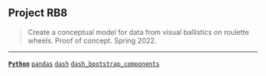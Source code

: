 ## Project RB8
> Create a conceptual model for data from visual ballistics on roulette wheels. Proof of concept. Spring 2022.

---

[**`Python`**](https://github.com/lxRbckl/lxRbckl/blob/main/Python/README.md)
[`pandas`](https://github.com/lxRbckl/lxRbckl/blob/main/Python/pandas.md)
[`dash`](https://github.com/lxRbckl/lxRbckl/blob/main/Python/pygithub.md)
[`dash_bootstrap_components`](https://github.com/lxRbckl/lxRbckl/blob/main/Python/dash_bootstrap_components.md)

# 
